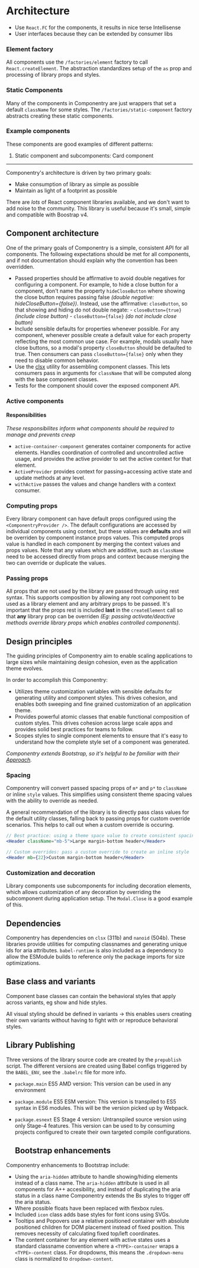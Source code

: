 # Architecture

- Use `React.FC` for the components, it results in nice terse Intellisense
- User interfaces because they can be extended by consumer libs

### Element factory

All components use the `/factories/element` factory to call
`React.createElement`. The abstraction standardizes setup of the `as` prop and
processing of library props and styles.

### Static Components

Many of the components in Componentry are just wrappers that set a default
`className` for some styles. The `/factories/static-component` factory abstracts
creating these static components.

### Example components

These components are good examples of different patterns:

1. Static component and subcomponents: Card component

---

Componentry's architecture is driven by two primary goals:

- Make consumption of library as simple as possible
- Maintain as light of a footprint as possible

There are _lots_ of React component libraries available, and we don't want to
add noise to the community. This library is useful because it's small, simple
and compatible with Boostrap v4.

## Component architecture

One of the primary goals of Componentry is a simple, consistent API for all
components. The following expectations should be met for all components, and if
not documentation should explain why the convention has been overridden.

- Passed properties should be affirmative to avoid double negatives for
  configuring a component. For example, to hide a close button for a component,
  don't name the property `hideCloseButton` where showing the close button
  requires passing false _(double negative: hideCloseButton={false})_. Instead,
  use the affirmative: `closeButton`, so that showing and hiding do not double
  negate: - `closeButton={true}` _(include close button)_ -
  `closeButton={false}` _(do not include close button)_
- Include sensible defaults for properties whenever possible. For any component,
  whenever possible create a default value for each property reflecting the most
  common use case. For example, modals usually have close buttons, so a modal's
  property `closeButton` should be defaulted to true. Then consumers can pass
  `closeButton={false}` only when they need to disable common behavior.
- Use the [clsx](https://github.com/lukeed/clsx) utility for assembling
  component classes. This lets consumers pass in arguments for `className` that
  will be computed along with the base component classes.
- Tests for the component should cover the exposed component API.

### Active components

#### Responsibilities

_These responsibilites inform what components should be required to manage and
prevents creep_

- `active-container-component` generates container components for active
  elements. Handles coordination of controlled and uncontrolled active usage,
  and provides the active provider to set the active context for that element.
- `ActiveProvider` provides context for passing+accessing active state and
  update methods at any level.
- `withActive` passes the values and change handlers with a context consumer.

### Computing props

Every library component can have default props configured using the
`<ComponentryProvider />`. The default configurations are accessed by individual
components using context, but these values are **defaults** and will be
overriden by component instance props values. This computed props value is
handled in each component by merging the context values and props values. Note
that any values which are additive, such as `className` need to be accessed
directly from props and context because merging the two can override or
duplicate the values.

### Passing props

All props that are not used by the library are passed through using rest syntax.
This supports composition by allowing any root component to be used as a library
element and any arbitrary props to be passed. It's important that the props rest
is included **last** in the `createElement` call so that **any** library prop
can be overriden _(Eg: passing activate/deactive methods override library props
which enables controlled components)_.

## Design principles

<p className="lead">
  The guiding principles of Componentry aim to enable scaling applications
  to large sizes while maintaining design cohesion, even as the application
  theme evolves.
</p>

In order to accomplish this Componentry:

- Utilizes theme customization variables with sensible defaults for generating
  utility and component styles. This drives cohesion, and enables both sweeping
  and fine grained customization of an application theme.
- Provides powerful atomic classes that enable functional composition of custom
  styles. This drives cohesion across large scale apps and provides solid best
  practices for teams to follow.
- Scopes styles to single component elements to ensure that it's easy to
  understand how the complete style set of a component was generated.

_Componentry extends Bootstrap, so it's helpful to be familiar with their
[Approach][]._

### Spacing

Componentry will convert passed spacing props of `m*` and `p*` to `className` or
inline `style` values. This simplifies using consistent theme spacing values
with the ability to override as needed.

A general recommendation of the library is to directly pass class values for the
default utility classes, falling back to passing props for custom override
scenarios. This helps to call out when a custom override is occuring.

```jsx
// Best practice: using a theme space value to create consistent spacing
<Header className="mb-5">Large margin-bottom header</Header>

// Custom overrides: pass a custom override to create an inline style
<Header mb={22}>Custom margin-bottom header</Header>
```

### Customization and decoration

Library components use subcomponents for including decoration elements, which
allows customization of any decoration by overriding the subcomponent during
application setup. The `Modal.Close` is a good example of this.

## Dependencies

Componentry has dependencies on `clsx` (311b) and `nanoid` (504b). These
libraries provide utilities for computing classnames and generating unique ids
for aria attributes. `babel-runtime` is also included as a dependency to allow
the ESModule builds to reference only the package imports for size
optimizations.

## Base class and variants

Component base classes can contain the behavioral styles that apply across
variants, eg show and hide styles.

All visual styling should be defined in variants -> this enables users creating
their own variants without having to fight with or reproduce behavioral styles.

## Library Publishing

Three versions of the library source code are created by the `prepublish`
script. The different versions are created using Babel configs triggered by the
`BABEL_ENV`, see the `.babelrc` file for more info.

- `package.main` ES5 AMD version: This version can be used in any environment
- `package.module` ES5 ESM version: This version is transpiled to ES5 syntax in
  ES6 modules. This will be the version picked up by Webpack.
- `package.esnext` ES Stage 4 version: Untranspiled source version using only
  Stage-4 features. This version can be used to by consuming projects configured
  to create their own targeted compile configurations.

  ## Bootstrap enhancements

Componentry enhancements to Bootstrap include:

- Using the `aria-hidden` attribute to handle showing/hiding elements instead of
  a class name. The `aria-hidden` attribute is used in all components for A++
  accesibility, and instead of duplicating the aria status in a class name
  Componentry extends the Bs styles to trigger off the aria status.
- Where possible floats have been replaced with flexbox rules.
- Included `icon` class adds base styles for font icons using SVGs.
- Tooltips and Popovers use a relative positioned container with absolute
  positioned children for DOM placement instead of fixed position. This removes
  necessity of calculating fixed top/left coordinates.
- The content container for any element with active states uses a standard
  classname convention where a `<TYPE>-container` wraps a `<TYPE>-content`
  class. For dropdowns, this means the `.dropdown-menu` class is normalized to
  `dropdown-content`.

<!-- Link -->

[approach]: https://getbootstrap.com/docs/4.0/extend/approach/

